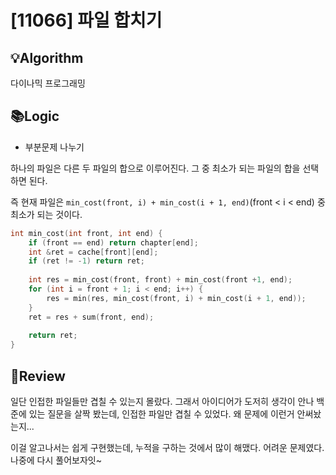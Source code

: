 # [11066] 파일 합치기
## 💡Algorithm
다이나믹 프로그래밍
## 📚Logic
- 부분문제 나누기

하나의 파일은 다른 두 파일의 합으로 이루어진다. 그 중 최소가 되는 파일의 합을 선택하면 된다.

즉 현재 파일은 ```min_cost(front, i) + min_cost(i + 1, end)```(front < i < end) 중 최소가 되는 것이다.
```c++
int min_cost(int front, int end) {
    if (front == end) return chapter[end];
    int &ret = cache[front][end];
    if (ret != -1) return ret;
    
    int res = min_cost(front, front) + min_cost(front +1, end);
    for (int i = front + 1; i < end; i++) {
        res = min(res, min_cost(front, i) + min_cost(i + 1, end));
    }
    ret = res + sum(front, end);
    
    return ret;
}
```
## 📝Review
일단 인접한 파일들만 겹칠 수 있는지 몰랐다. 그래서 아이디어가 도저히 생각이 안나 백준에 있는 질문을 살짝 봤는데, 인접한 파일만 겹칠 수 있었다. 왜 문제에 이런거 안써놨는지...

이걸 알고나서는 쉽게 구현했는데, 누적을 구하는 것에서 많이 해맸다. 어려운 문제였다. 나중에 다시 풀어보자잇~
